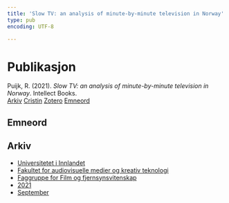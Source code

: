 ```yaml
---
title: 'Slow TV: an analysis of minute-by-minute television in Norway'
type: pub
encoding: UTF-8

---
```

<h1>Publikasjon</h1>
<article id="csl-bib-container-EBAH24TD" class="csl-bib-container">
  <div class="csl-bib-body"> <div class="csl-entry">Puijk, R. (2021). <i>Slow TV: an analysis of minute-by-minute television in Norway</i>. Intellect Books.</div> </div>
  <div class="csl-bib-buttons">
    <a href="#taxonomy-article-EBAH24TD" alt="archive" class="csl-bib-button">Arkiv</a>
    <a href="https://app.cristin.no/results/show.jsf?id=1932830" alt="Cristin" class="csl-bib-button">Cristin</a>
    <a href="http://zotero.org/groups/5881554/items/EBAH24TD" alt="Zotero" class="csl-bib-button">Zotero</a>
    <a href="#keywords-article-EBAH24TD" alt="keywords" class="csl-bib-button">Emneord</a>
  </div>
  <div id="csl-bib-meta-container-EBAH24TD"></div>
</article>
<div id="csl-bib-meta-EBAH24TD" class="csl-bib-meta">
  <article id="keywords-article-EBAH24TD" class="keywords-article">
    <h1>Emneord</h1>
    
  </article>
  <article id="taxonomy-article-EBAH24TD" class="taxonomy-article">
    <h1>Arkiv</h1>
    <ul>
      <li><a href="{{< params subfolder >}}nn/archive/?key=3DCRN523">Universitetet i Innlandet</a></li>
      <li><a href="{{< params subfolder >}}nn/archive/?key=8XUDF4FD">Fakultet for audiovisuelle medier og kreativ teknologi</a></li>
      <li><a href="{{< params subfolder >}}nn/archive/?key=GP9PM6PG">Faggruppe for Film og fjernsynsvitenskap</a></li>
      <li><a href="{{< params subfolder >}}nn/archive/?key=7C5UHWZA">2021</a></li>
      <li><a href="{{< params subfolder >}}nn/archive/?key=JXY8LURX">September</a></li>
    </ul>
  </article>
</div>
